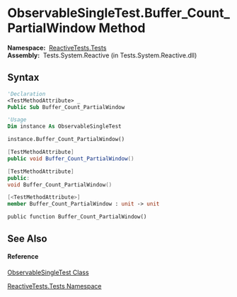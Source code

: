# ObservableSingleTest.Buffer\_Count\_PartialWindow Method

**Namespace:**  [ReactiveTests.Tests](ReactiveTests.Tests\ReactiveTests.Tests.md)  
**Assembly:**  Tests.System.Reactive (in Tests.System.Reactive.dll)

## Syntax

```vb
'Declaration
<TestMethodAttribute> _
Public Sub Buffer_Count_PartialWindow
```

```vb
'Usage
Dim instance As ObservableSingleTest

instance.Buffer_Count_PartialWindow()
```

```csharp
[TestMethodAttribute]
public void Buffer_Count_PartialWindow()
```

```c++
[TestMethodAttribute]
public:
void Buffer_Count_PartialWindow()
```

```fsharp
[<TestMethodAttribute>]
member Buffer_Count_PartialWindow : unit -> unit 
```

```jscript
public function Buffer_Count_PartialWindow()
```

## See Also

#### Reference

[ObservableSingleTest Class](ObservableSingleTest\ObservableSingleTest.md)

[ReactiveTests.Tests Namespace](ReactiveTests.Tests\ReactiveTests.Tests.md)




